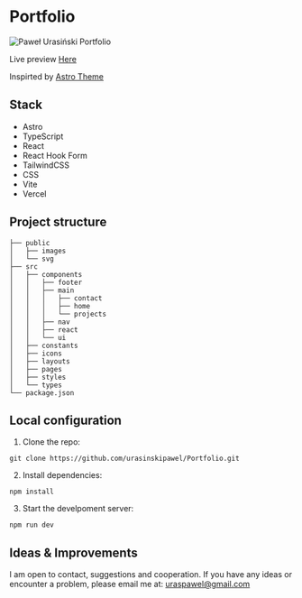 # Portfolio
![Paweł Urasiński Portfolio](https://i.imgur.com/CGZFAUS.png)

Live preview [Here](https://pawelurasinski.vercel.app/)

Inspirted by [Astro Theme](https://astro.build/themes/details/dark-minimal/)


## **Stack**  

- Astro
- TypeScript
- React
- React Hook Form
- TailwindCSS
- CSS
- Vite
- Vercel

## **Project structure**

```
├── public
│   ├── images
│   └── svg
├── src
│   ├── components
│   │   ├── footer
│   │   ├── main
│   │   │   ├── contact
│   │   │   ├── home
│   │   │   └── projects
│   │   ├── nav
│   │   ├── react
│   │   └── ui
│   ├── constants
│   ├── icons
│   ├── layouts
│   ├── pages
│   ├── styles
│   └── types
└── package.json
```

## **Local configuration** 
1. Clone the repo:  
```
git clone https://github.com/urasinskipawel/Portfolio.git
```
2. Install dependencies:
```  
npm install
```
3. Start the develpoment server:
```  
npm run dev
```

## Ideas & Improvements

I am open to contact, suggestions and cooperation. If you have any ideas or encounter a problem, please email me at: uraspawel@gmail.com